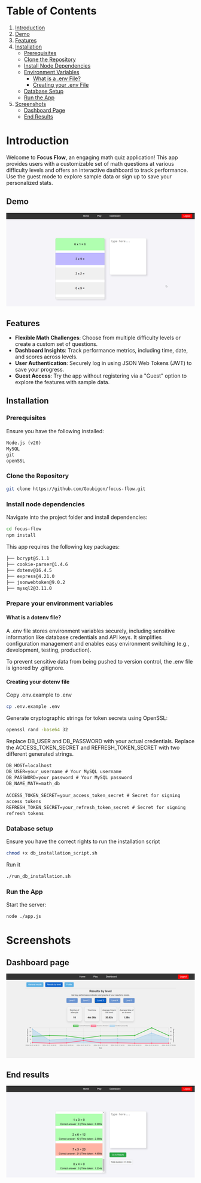 # Table of Contents
1. [Introduction](#introduction)
2. [Demo](#demo)
3. [Features](#features)
4. [Installation](#installation)
    - [Prerequisites](#prerequisites)
    - [Clone the Repository](#clone-the-repository)
    - [Install Node Dependencies](#install-node-dependencies)
    - [Environment Variables](#prepare-your-environment-variables)
        - [What is a .env File?](#what-is-a-dotenv-file)
        - [Creating your .env File](#creating-your-dotenv-file)
    - [Database Setup](#database-setup)
    - [Run the App](#run-the-app)
5. [Screenshots](#screenshots)
    - [Dashboard Page](#dashboard-page)
    - [End Results](#end-results)

# Introduction

Welcome to **Focus Flow**, an engaging math quiz application! 
This app provides users with a customizable set of math questions at various difficulty levels and offers an interactive dashboard to track performance. Use the guest mode to explore sample data or sign up to save your personalized stats.

## Demo
![App Demo](assets/exercise_demo.gif)



## Features
- **Flexible Math Challenges**: Choose from multiple difficulty levels or create a custom set of questions.
- **Dashboard Insights**: Track performance metrics, including time, date, and scores across levels.
- **User Authentication**: Securely log in using JSON Web Tokens (JWT) to save your progress.
- **Guest Access**: Try the app without registering via a "Guest" option to explore the features with sample data.

## Installation
### Prerequisites
Ensure you have the following installed:
```
Node.js (v20)
MySQL
git
openSSL
```

### Clone the Repository

```bash
git clone https://github.com/Goubigon/focus-flow.git
```

### Install node dependencies
Navigate into the project folder and install dependencies:
```bash
cd focus-flow
npm install
```

This app requires the following key packages:
```
├── bcrypt@5.1.1
├── cookie-parser@1.4.6
├── dotenv@16.4.5
├── express@4.21.0
├── jsonwebtoken@9.0.2
├── mysql2@3.11.0
```

### Prepare your environment variables

#### What is a dotenv file?
A .env file stores environment variables securely, including sensitive information like database credentials and API keys. It simplifies configuration management and enables easy environment switching (e.g., development, testing, production).

To prevent sensitive data from being pushed to version control, the .env file is ignored by .gitignore.

#### Creating your dotenv file
Copy .env.example to .env
```bash
cp .env.example .env
```
Generate cryptographic strings for token secrets using OpenSSL:
```bash
openssl rand -base64 32
```

Replace DB_USER and DB_PASSWORD with your actual credentials.
Replace the ACCESS_TOKEN_SECRET and REFRESH_TOKEN_SECRET with two different generated strings.
```
DB_HOST=localhost
DB_USER=your_username # Your MySQL username
DB_PASSWORD=your_password # Your MySQL password
DB_NAME_MATH=math_db

ACCESS_TOKEN_SECRET=your_access_token_secret # Secret for signing access tokens
REFRESH_TOKEN_SECRET=your_refresh_token_secret # Secret for signing refresh tokens
```



### Database setup
Ensure you have the correct rights to run the installation script
```bash
chmod +x db_installation_script.sh
```

Run it
```bash
./run_db_installation.sh
```

### Run the App

Start the server:
```bash
node ./app.js
```

# Screenshots
## Dashboard page
![App Screenshot](assets/dashboard_lvl3.png)

## End results
![App Screenshot](assets/end_result.png)

